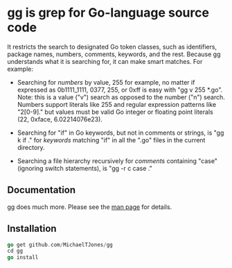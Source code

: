 
# gg is grep for Go-language source code

It restricts the search to
designated Go token classes, such as identifiers, package names, numbers, comments, keywords, and
the rest. Because gg understands what it is searching for, it can make smart matches. For
example:

* Searching for _numbers_ by value,  255 for example, no matter if expressed as
  0b1111_1111, 0377, 255, or 0xff is easy with "gg v 255 *.go". Note: this is a value ("v")
  search as opposed to the number ("n") search. Numbers support literals like 255 and
  regular expression patterns
  like "2\[0-9\]\." but values must be valid  Go integer or floating point
  literals (22, 0xface, 6.02214076e23).

* Searching for "if" in Go keywords, but not in comments or strings, is "gg k if ." for _keywords_ matching "if" in all the ".go" files in the current directory.

* Searching a file hierarchy recursively for _comments_ containing "case" (ignoring
  switch statements), is "gg -r c case ."

## Documentation

gg does much more. Please see the [man
page](https://github.com/MichaelTJones/gg/blob/master/gg.pdf) for details.

## Installation

```go
go get github.com/MichaelTJones/gg
cd gg
go install
```
